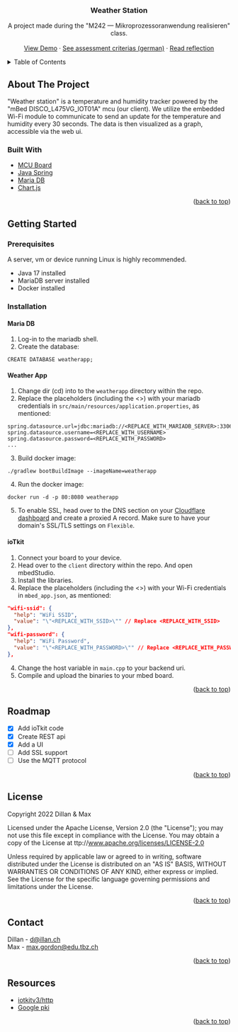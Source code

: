 <div id="top"></div>
<br />
<div align="center">
  <h3 align="center">Weather Station</h3>

  <p align="center">
    A project made during the "M242 — Mikroprozessoranwendung realisieren" class.
    <br />
    <br />
    <a href="https://weatherstation.just2flex.com">View Demo</a>
    ·
    <a href="ASSESSMENT_CRITERIA.md">See assessment criterias (german)</a>
    ·
    <a href="REFLECTION.md">Read reflection</a>
  </p>
</div>

<details>
  <summary>Table of Contents</summary>
  <ol>
    <li>
      <a href="#about-the-project">About The Project</a>
      <ul>
        <li><a href="#built-with">Built With</a></li>
      </ul>
    </li>
    <li>
      <a href="#getting-started">Getting Started</a>
      <ul>
        <li><a href="#prerequisites">Prerequisites</a></li>
        <li><a href="#installation">Installation</a></li>
      </ul>
    </li>
    <li><a href="#roadmap">Roadmap</a></li>
    <li><a href="#license">License</a></li>
    <li><a href="#contact">Contact</a></li>
    <li><a href="#resources">Resources</a></li>
  </ol>
</details>

## About The Project

"Weather station" is a temperature and humidity tracker powered by the "mBed DISCO_L475VG_IOT01A" mcu (our client). We utilize the embedded Wi-Fi module to communicate to send an update for the temperature and humidity every 30 seconds. The data is then visualized as a graph, accessible via the web ui.

### Built With

- [MCU Board](https://os.mbed.com/platforms/ST-Discovery-L475E-IOT01A/)
- [Java Spring](https://spring.io/)
- [Maria DB](https://mariadb.org/)
- [Chart.js](https://www.chartjs.org/)

<p align="right">(<a href="#top">back to top</a>)</p>

## Getting Started

### Prerequisites
A server, vm or device running Linux is highly recommended.
- Java 17 installed
- MariaDB server installed
- Docker installed

### Installation
#### **Maria DB**
1. Log-in to the mariadb shell.
2. Create the database:
```
CREATE DATABASE weatherapp;
```

#### **Weather App**
1. Change dir (cd) into to the `weatherapp` directory within the repo.
2. Replace the placeholders (including the <>) with your mariadb credentials in `src/main/resources/application.properties`, as mentioned:
```
spring.datasource.url=jdbc:mariadb://<REPLACE_WITH_MARIADB_SERVER>:3306/weatherapp
spring.datasource.username=<REPLACE_WITH_USERNAME>
spring.datasource.password=<REPLACE_WITH_PASSWORD>
...
```

3. Build docker image:
```
./gradlew bootBuildImage --imageName=weatherapp
```

4. Run the docker image:
```
docker run -d -p 80:8080 weatherapp
```
5. To enable SSL, head over to the DNS section on your [Cloudflare dashboard](https://dash.cloudflare.com/) and create a proxied A record. Make sure to have your domain's SSL/TLS settings on `Flexible`.

#### **ioTkit**
1. Connect your board to your device.
2. Head over to the `client` directory within the repo. And open mbedStudio.
3. Install the libraries.
4. Replace the placeholders (including the <>) with your Wi-Fi credentials in `mbed_app.json`, as mentioned:
```json
"wifi-ssid": {
  "help": "WiFi SSID",
  "value": "\"<REPLACE_WITH_SSID>\"" // Replace <REPLACE_WITH_SSID>
},
"wifi-password": {
  "help": "WiFi Password",
  "value": "\"<REPLACE_WITH_PASSWORD>\"" // Replace <REPLACE_WITH_PASSWORD>
},
```
4. Change the host variable in `main.cpp` to your backend uri.
6. Compile and upload the binaries to your mbed board.

<p align="right">(<a href="#top">back to top</a>)</p>

## Roadmap

- [x] Add ioTkit code
- [x] Create REST api
- [x] Add a UI
- [ ] Add SSL support
- [ ] Use the MQTT protocol

<p align="right">(<a href="#top">back to top</a>)</p>

## License

Copyright 2022 Dillan & Max

Licensed under the Apache License, Version 2.0 (the "License");
you may not use this file except in compliance with the License.
You may obtain a copy of the License at ttp://www.apache.org/licenses/LICENSE-2.0

Unless required by applicable law or agreed to in writing, software
distributed under the License is distributed on an "AS IS" BASIS,
WITHOUT WARRANTIES OR CONDITIONS OF ANY KIND, either express or implied.
See the License for the specific language governing permissions and
limitations under the License.

<p align="right">(<a href="#top">back to top</a>)</p>

## Contact

Dillan - d@illan.ch  
Max - max.gordon@edu.tbz.ch

<p align="right">(<a href="#top">back to top</a>)</p>

## Resources

- [iotkitv3/http](https://github.com/iotkitv3/http)
- [Google pki](https://pki.goog/repository/)

<p align="right">(<a href="#top">back to top</a>)</p>
